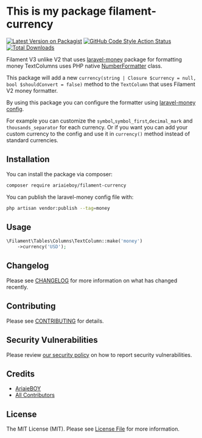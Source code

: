# This is my package filament-currency

[![Latest Version on Packagist](https://img.shields.io/packagist/v/ariaieboy/filament-currency.svg?style=flat-square)](https://packagist.org/packages/ariaieboy/filament-currency)
[![GitHub Code Style Action Status](https://img.shields.io/github/actions/workflow/status/ariaieboy/filament-currency/fix-php-code-style-issues.yml?branch=main&label=code%20style&style=flat-square)](https://github.com/ariaieboy/filament-currency/actions?query=workflow%3A"Fix+PHP+Code+Styling"+branch%3Amain)
[![Total Downloads](https://img.shields.io/packagist/dt/ariaieboy/filament-currency.svg?style=flat-square)](https://packagist.org/packages/ariaieboy/filament-currency)

Filament V3 unlike V2 that uses [laravel-money](https://github.com/akaunting/laravel-money) package for formatting money TextColumns uses PHP native [NumberFormatter](https://www.php.net/manual/en/class.numberformatter.php) class.

This package will add a new `currency(string | Closure $currency = null, bool $shouldConvert = false)` method to the `TextColumn` that uses Filament V2 money formatter.

By using this package you can configure the formatter using [laravel-money config](https://github.com/akaunting/laravel-money/blob/master/config/money.php).

For example you can customize the `symbol`,`symbol_first`,`decimal_mark` and `thousands_separator` for each currency. Or if you want you can add your custom currency to the config and use it in `currency()` method instead of standard currencies.

## Installation

You can install the package via composer:

```bash
composer require ariaieboy/filament-currency
```

You can publish the laravel-money config file with:

```bash
php artisan vendor:publish --tag=money
```

## Usage

```php
\Filament\Tables\Columns\TextColumn::make('money')
    ->currency('USD');
```

## Changelog

Please see [CHANGELOG](CHANGELOG.md) for more information on what has changed recently.

## Contributing

Please see [CONTRIBUTING](.github/CONTRIBUTING.md) for details.

## Security Vulnerabilities

Please review [our security policy](../../security/policy) on how to report security vulnerabilities.

## Credits

- [AriaieBOY](https://github.com/ariaieboy)
- [All Contributors](../../contributors)

## License

The MIT License (MIT). Please see [License File](LICENSE.md) for more information.
